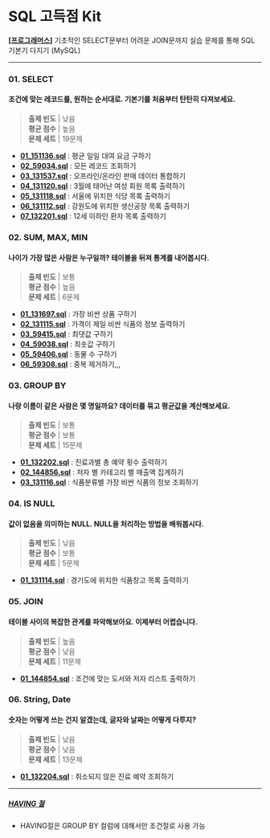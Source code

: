 # SQL 고득점 Kit
**[[프로그래머스]](https://school.programmers.co.kr/learn/challenges?tab=sql_practice_kit)** 
기초적인 SELECT문부터 어려운 JOIN문까지 실습 문제를 통해 SQL 기본기 다지기 (MySQL)
***

### 01. SELECT
#### 조건에 맞는 레코드를, 원하는 순서대로. 기본기를 처움부터 탄탄히 다져보세요.
> **출제 빈도** | 낮음 </br>
> **평균 점수** | 높음 </br>
> **문제 세트** | 19문제
* [**01_151136.sql**](01.%20SELECT/01_151136.sql) : 평균 일일 대여 요금 구하기
* [**02_59034.sql**](01.%20SELECT/02_59034.sql) : 모든 레코드 조회하기
* [**03_131537.sql**](01.%20SELECT/03_131537.sql) : 오프라인/온라인 판매 데이터 통합하기
* [**04_131120.sql**](01.%20SELECT/04_131120.sql) : 3월에 태어난 여성 회원 목록 출력하기
* [**05_131118.sql**](01.%20SELECT/05_131118.sql) : 서울에 위치한 식당 목록 출력하기
* [**06_131112.sql**](01.%20SELECT/06_131112.sql) : 강원도에 위치한 생산공장 목록 출력하기
* [**07_132201.sql**](01.%20SELECT/07_132201.sql) : 12세 이하인 환자 목록 출력하기

### 02. SUM, MAX, MIN
#### 나이가 가장 많은 사람은 누구일까? 테이블을 뒤져 통계를 내어봅시다.
> **출제 빈도** | 보통 </br>
> **평균 점수** | 높음 </br>
> **문제 세트** | 6문제
* [**01_131697.sql**](02.%20SUM%2C%20MAX%2C%20MIN/01_131697.sql) : 가장 비싼 상품 구하기
* [**02_131115.sql**](02.%20SUM%2C%20MAX%2C%20MIN/02_131115.sql) : 가격이 제일 비싼 식품의 정보 출력하기
* [**03_59415.sql**](02.%20SUM%2C%20MAX%2C%20MIN/03_59415.sql) : 최댓값 구하기
* [**04_59038.sql**](02.%20SUM%2C%20MAX%2C%20MIN/04_59038.sql) : 최솟값 구하기
* [**05_59406.sql**](02.%20SUM%2C%20MAX%2C%20MIN/05_59406.sql) : 동물 수 구하기
* [**06_59308.sql**](02.%20SUM%2C%20MAX%2C%20MIN/06_59408.sql) : 중복 제거하기,,,


### 03. GROUP BY
#### 나랑 이름이 같은 사람은 몇 명일까요? 데이터를 묶고 평균값을 계산해보세요.
> **출제 빈도** | 보통 </br>
> **평균 점수** | 보통 </br>
> **문제 세트** | 15문제
* [**01_132202.sql**](03.%20GROUP%20BY/01_132202.sql) : 진료과별 총 예약 횟수 출력하기
* [**02_144856.sql**](03.%20GROUP%20BY/02_144856.sql) : 저자 별 카테고리 별 매출액 집계하기
* [**03_131116.sql**](03.%20GROUP%20BY/03_131116.sql) : 식품분류별 가장 비싼 식품의 정보 조회하기

### 04. IS NULL
#### 값이 없음을 의미하는 NULL. NULL을 처리하는 방법을 배워봅시다.
> **출제 빈도** | 낮음 </br>
> **평균 점수** | 보통 </br>
> **문제 세트** | 5문제
* [**01_131114.sql**](04.%20IS%20NULL/01_131114.sql) : 경기도에 위치한 식품창고 목록 출력하기

### 05. JOIN
#### 테이블 사이의 복잡한 관계를 파악해보아요. 이제부터 어렵습니다.
> **출제 빈도** | 높음 </br>
> **평균 점수** | 낮음 </br>
> **문제 세트** | 11문제
* [**01_144854.sql**](05.%20JOIN/01_144854.sql) : 조건에 맞는 도서와 저자 리스트 출력하기

### 06. String, Date
#### 숫자는 어떻게 쓰는 건지 알겠는데, 글자와 날짜는 어떻게 다루지?
> **출제 빈도** | 낮음 </br>
> **평균 점수** | 낮음 </br>
> **문제 세트** | 13문제
* [**01_132204.sql**](06.%20String%2C%20Date/01_132204.sql) : 취소되지 않은 진료 예약 조회하기

***

##### [HAVING 절](01.%20SELECT/05_131118.sql)
* HAVING절은 GROUP BY 컬럼에 대해서만 조건절로 사용 가능